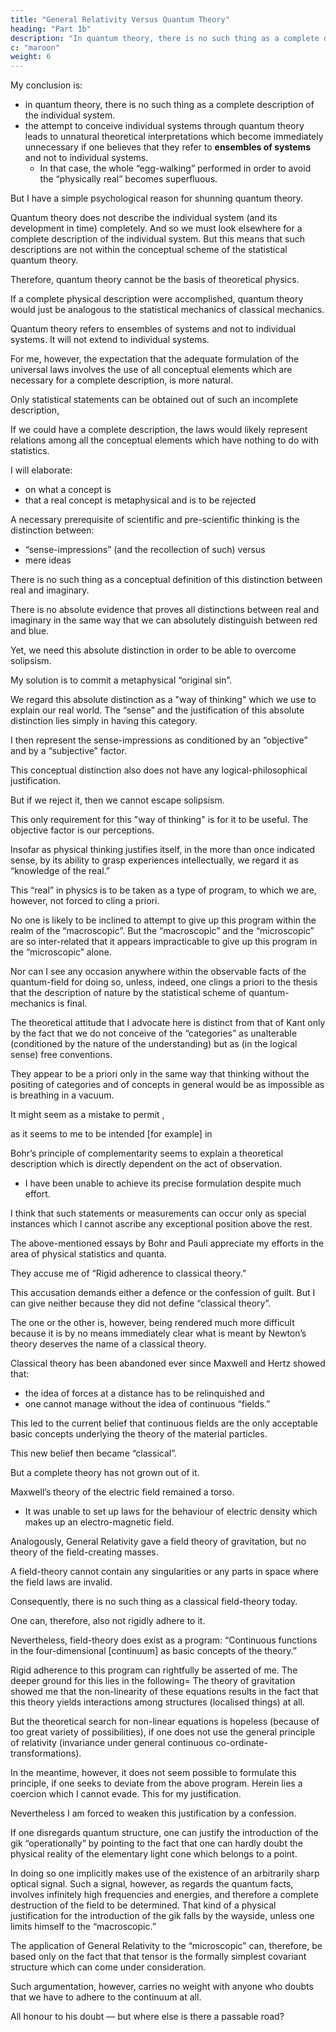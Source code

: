 ```yaml
---
title: "General Relativity Versus Quantum Theory"
heading: "Part 1b"
description: "In quantum theory, there is no such thing as a complete description of the individual system"
c: "maroon"
weight: 6
---
```



My conclusion is:
- in quantum theory, there is no such thing as a complete description of the individual system. 
- the attempt to conceive individual systems through quantum theory leads to unnatural theoretical interpretations which become immediately unnecessary if one believes that they refer to **ensembles of systems** and not to individual systems. 
  - In that case, the whole “egg-walking” performed in order to avoid the “physically real” becomes superfluous. 

But I have a simple psychological reason for shunning quantum theory.  <!-- the fact that this most nearly obvious interpretation is being shunned.  -->

Quantum theory does not describe the individual system (and its development in time) completely. And so we must look elsewhere for a complete description of the individual system. But this means that such descriptions are not within the conceptual scheme of the statistical quantum theory. 

<!-- In doing so, it would be clear from the very beginning that the elements of such a description  -->

Therefore, quantum theory cannot be the basis of theoretical physics.
<!-- With this one would admit that, in principle, this scheme could not serve as   -->

If a complete physical description were accomplished, <!-- the statistical --> quantum theory would just be <!-- , within the framework of future physics, take an approximately --> analogous <!-- position --> to the statistical mechanics <!-- within the framework --> of classical mechanics. 

<!-- I am rather firmly convinced that the development of theoretical physics will be of this type; but the path will be lengthy and difficult. -->

Quantum theory refers to ensembles of systems and not to individual systems. It will not extend to individual systems.  
<!-- A quantum theoretician might even admit that the quantum-theoretical description  -->

<!-- But he still clings to the idea that the type of description of the statistical quantum theory will, in its essential features, be retained in the future.  -->

<!-- He may argue as follows=  True, I admit that the quantum-theoretical description is an incomplete description of the individual system. I even admit that a complete theoretical description is, in principle, thinkable. But I consider it proven that the search for such a complete description would be aimless. For the lawfulness of nature is thus constituted that the laws can be completely and suitably formulated within the framework of our incomplete description. -->

<!-- I think that the point of view of quantum theory — taken as theoretical possibility — is incontestable.  -->

For me, however, the expectation that the adequate formulation of the universal laws involves the use of all conceptual elements which are necessary for a complete description, is more natural. 


Only statistical statements can be obtained out of such an incomplete description, 

If we could have a complete description, the laws would likely represent relations among all the conceptual elements<!--  of this description --> which have nothing to do with statistics.

<!-- A few more remarks of a general nature concerning -->

I will elaborate:
- on what a concept is  
- that a real concept is metaphysical and is to be rejected

<!-- concepts and [also] concerning the insinuation that a concept — for example that of the real — is something metaphysical (and therefore to be rejected).  -->

<!-- A basic conceptual distinction, which is  -->

A necessary prerequisite of scientific and pre-scientific thinking is the distinction between:
- “sense-impressions” (and the recollection of such) versus
- mere ideas

There is no such thing as a conceptual definition of this distinction between real and imaginary.

There is no absolute evidence that proves all <!-- At the base of the --> distinctions between real and imaginary in the same way that we can absolutely distinguish between red and blue. <!-- , there is no such thing as a kind of evidence -->

<!--  (aside from, circular definitions, i.e., of such as make a hidden use of the object to be defined). Nor can it be maintained that at the base of this distinction there is a type of evidence, such as underlies, for example, the distinction between red and blue. -->

Yet, we need this absolute distinction in order to be able to overcome solipsism.

<!-- Solution=  we shall make use of this distinction unconcerned with the reproach that, in doing so, we are guilty of the -->

My solution is to commit a metaphysical “original sin”.

We regard this absolute distinction as a "way of thinking" <!-- category --> which we use to explain our real world. The “sense” and the justification of this absolute distinction lies simply in having this category<!--  achievement -->. 

<!-- in order that we might the better find our way in the world of immediate sensations.  -->


<!-- But this is only a first step. We -->

I then represent the sense-impressions as conditioned by an “objective” and by a “subjective” factor. 

This conceptual distinction also does not have any logical-philosophical justification. 

But if we reject it, then we cannot escape solipsism. 

<!-- It is also the presupposition of every kind of physical thinking. Here too,  -->

This only requirement for this "way of thinking" is for it to be useful. The objective factor is our perceptions. 

<!-- The only justification lies in its usefulness. We are here concerned with “categories” or schemes of thought, the selection of which is, in principle, entirely open to us and whose qualification can only be judged by the degree to which its use contributes to making the totality of the contents of consciousness “intelligible.”  -->

<!-- The above mentioned “objective factor” is the totality of such concepts and conceptual relations as are thought of as independent of experience, viz., of perceptions.  -->

<!-- So long as we move within the thus programmatically fixed sphere of thought we are thinking physically.  -->

Insofar as physical thinking justifies itself, in the more than once indicated sense, by its ability to grasp experiences intellectually, we regard it as “knowledge of the real.”

This “real” in physics is to be taken as a type of program, to which we are, however, not forced to cling a priori. 

No one is likely to be inclined to attempt to give up this program within the realm of the “macroscopic”. <!-- (location of the mark on the paper strip “real”) -->
But the “macroscopic” and the “microscopic” are so inter-related that it appears impracticable to give up this program in the “microscopic” alone.

Nor can I see any occasion anywhere within the observable facts of the quantum-field for doing so, unless, indeed, one clings a priori to the thesis that the description of nature by the statistical scheme of quantum-mechanics is final.

The theoretical attitude that I advocate here is distinct from that of Kant only by the fact that we do not conceive of the “categories” as unalterable (conditioned by the nature of the understanding) but as (in the logical sense) free conventions. 

They appear to be a priori only in the same way that thinking without the positing of categories and of concepts in general would be as impossible as is breathing in a vacuum.

It might seem as a mistake to permit , 

as it seems to me to be intended [for example] in 

Bohr’s principle of complementarity seems to explain a theoretical description which is directly dependent on the act of observation. <!--  empirical assertions -->
- I have been unable to achieve its precise formulation despite much effort. 

I think that such statements or measurements can occur only as special instances <!-- , viz., parts, of physical description, to --> which I cannot ascribe any exceptional position above the rest.

The above-mentioned essays by Bohr and Pauli appreciate my efforts in the area of physical statistics and quanta. <!--  and, in addition, an accusation which is brought forward in the friendliest of fashion.  -->

They accuse me of <!-- In briefest formulation this latter runs as follows=  --> “Rigid adherence to classical theory.” 

This accusation demands either a defence or the confession of guilt. But I can give neither because they did not define “classical theory”.


The one or the other is, however, being rendered much more difficult because it is by no means immediately clear what is meant by  Newton’s theory deserves the name of a classical theory. 

Classical theory has been abandoned ever since Maxwell and Hertz showed that:
- the idea of forces at a distance has to be relinquished and
- one cannot manage without the idea of continuous “fields.” 

This led to the current belief that continuous fields are the only acceptable basic concepts underlying the theory of the material particles. 

This new belief then became “classical”. 

But a complete theory has not grown out of it.

Maxwell’s theory of the electric field remained a torso. 
- It was unable to set up laws for the behaviour of electric density which makes up an electro-magnetic field. 

Analogously, General Relativity gave a field theory of gravitation, but no theory of the field-creating masses.

A field-theory cannot contain any singularities or any parts in space where the field laws are invalid.

Consequently, there is no such thing as a classical field-theory today. 

One can, therefore, also not rigidly adhere to it. 

Nevertheless, field-theory does exist as a program: “Continuous functions in the four-dimensional [continuum] as basic concepts of the theory.” 

Rigid adherence to this program can rightfully be asserted of me. The deeper ground for this lies in the following=  The theory of gravitation showed me that the non-linearity of these equations results in the fact that this theory yields interactions among structures (localised things) at all. 

But the theoretical search for non-linear equations is hopeless (because of too great variety of possibilities), if one does not use the general principle of relativity (invariance under general continuous co-ordinate-transformations). 

In the meantime, however, it does not seem possible to formulate this principle, if one seeks to deviate from the above program. Herein lies a coercion which I cannot evade. This for my justification.

Nevertheless I am forced to weaken this justification by a confession. 

If one disregards quantum structure, one can justify the introduction of the gik “operationally” by pointing to the fact that one can hardly doubt the physical reality of the elementary light cone which belongs to a point. 

In doing so one implicitly makes use of the existence of an arbitrarily sharp optical signal. Such a signal, however, as regards the quantum facts, involves infinitely high frequencies and energies, and therefore a complete destruction of the field to be determined. That kind of a physical justification for the introduction of the gik falls by the wayside, unless one limits himself to the “macroscopic.” 

The application of General Relativity to the “microscopic” can, therefore, be based only on the fact that that tensor is the formally simplest covariant structure which can come under consideration. 

Such argumentation, however, carries no weight with anyone who doubts that we have to adhere to the continuum at all. 

All honour to his doubt — but where else is there a passable road?
